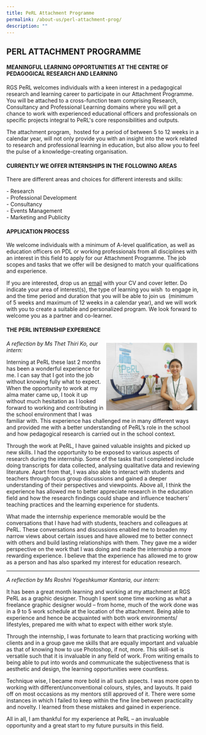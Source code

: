 ```yaml
---
title: PeRL Attachment Programme
permalink: /about-us/perl-attachment-prog/
description: ""
---
```

## PERL ATTACHMENT PROGRAMME

#### MEANINGFUL LEARNING OPPORTUNITIES AT THE CENTRE OF PEDAGOGICAL RESEARCH AND LEARNING

RGS PeRL welcomes individuals with a keen interest in a pedagogical research and learning career to participate in our Attachment Programme.  You will be attached to a cross-function team comprising Research, Consultancy and Professional Learning domains where you will get a chance to work with experienced educational officers and professionals on specific projects integral to PeRL's core responsibilities and outputs. 

The attachment program,  hosted for a period of between 5 to 12 weeks in a calendar year, will not only provide you with an insight into the work related to research and professional learning in education, but also allow you to feel the pulse of a knowledge-creating organisation.

#### CURRENTLY WE OFFER INTERNSHIPS IN THE FOLLOWING AREAS

There are different areas and choices for different interests and skills:  
  
\- Research<br>
\- Professional Development<br>
\- Consultancy<br>
\- Events Management<br>
\- Marketing and Publicity

#### APPLICATION PROCESS

We welcome individuals with a minimum of A-level qualification, as well as education officers on PDL or working professionals from all disciplines with an interest in this field to apply for our Attachment Programme. The job scopes and tasks that we offer will be designed to match your qualifications and experience.

If you are interested, drop us an [email](mailto:masturah.aziz@rgs.edu.sg) with your CV and cover letter. Do indicate your area of interest(s), the type of learning you wish  to engage in, and the time period and duration that you will be able to join us  (minimum of 5 weeks and maximum of 12 weeks in a calendar year), and we will work with you to create a suitable and personalized program. We look forward to welcome you as a partner and co-learner.

#### THE PERL INTERNSHIP EXPERIENCE

<img src="/images/ap.jpg" style="width:49%" align=right>

_A reflection by Ms Thet Thiri Ko, our intern:_

Interning at PeRL these last 2 months has been a wonderful experience for me. I can say that I got into the job without knowing fully what to expect. When the opportunity to work at my alma mater came up, I took it up without much hesitation as I looked forward to working and contributing in the school environment that I was familiar with. This experience has challenged me in many different ways and provided me with a better understanding of PeRL’s role in the school and how pedagogical research is carried out in the school context.

Through the work at PeRL, I have gained valuable insights and picked up new skills. I had the opportunity to be exposed to various aspects of research during the internship. Some of the tasks that I completed include doing transcripts for data collected, analysing qualitative data and reviewing literature. Apart from that, I was also able to interact with students and teachers through focus group discussions and gained a deeper understanding of their perspectives and viewpoints. Above all, I think the experience has allowed me to better appreciate research in the education field and how the research findings could shape and influence teachers’ teaching practices and the learning experience for students.  

What made the internship experience memorable would be the conversations that I have had with students, teachers and colleagues at PeRL. These conversations and discussions enabled me to broaden my narrow views about certain issues and have allowed me to better connect with others and build lasting relationships with them. They gave me a wider perspective on the work that I was doing and made the internship a more rewarding experience. I believe that the experience has allowed me to grow as a person and has also sparked my interest for education research.

----

_A reflection by Ms Roshni Yogeshkumar Kantaria, our intern:_

It has been a great month learning and working at my attachment at RGS PeRL as a graphic designer. Though I spent some time working as what a freelance graphic designer would – from home, much of the work done was in a 9 to 5 work schedule at the location of the attachment. Being able to experience and hence be acquainted with both work environments/ lifestyles, prepared me with what to expect with either work style. 

Through the internship, I was fortunate to learn that practicing working with clients and in a group gave me skills that are equally important and valuable as that of knowing how to use Photoshop, if not, more. This skill-set is versatile such that it is invaluable in any field of work. From writing emails to being able to put into words and communicate the subjectiveness that is aesthetic and design, the learning opportunities were countless.

Technique wise, I became more bold in all such aspects. I was more open to working with different/unconventional colours, styles, and layouts. It paid off on most occasions as my mentors still approved of it. There were some instances in which I failed to keep within the fine line between practicality and novelty. I learned from these mistakes and gained in experience.

All in all, I am thankful for my experience at PeRL – an invaluable opportunity and a great start to my future pursuits in this field.